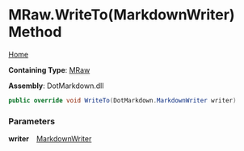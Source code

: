 # MRaw\.WriteTo\(MarkdownWriter\) Method

[Home](../../../../README.md)

**Containing Type**: [MRaw](../README.md)

**Assembly**: DotMarkdown\.dll

```csharp
public override void WriteTo(DotMarkdown.MarkdownWriter writer)
```

### Parameters

**writer** &ensp; [MarkdownWriter](../../../MarkdownWriter/README.md)